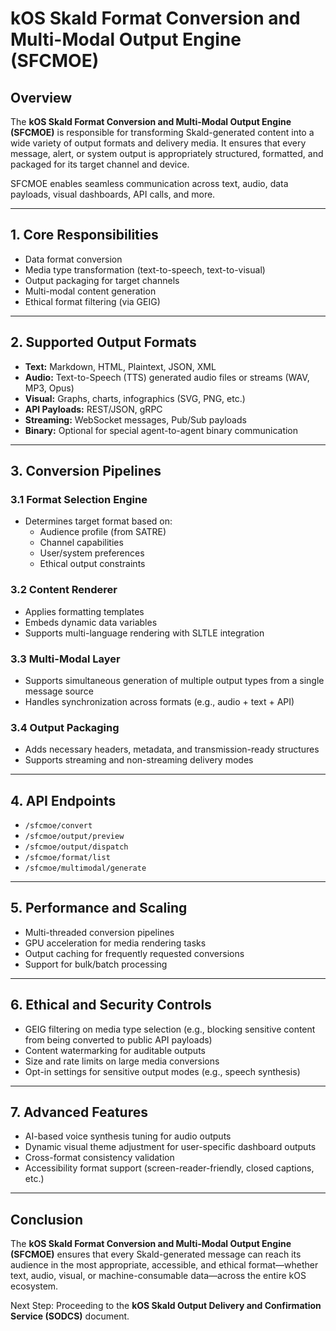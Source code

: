 # kOS Skald Format Conversion and Multi-Modal Output Engine (SFCMOE)

## Overview
The **kOS Skald Format Conversion and Multi-Modal Output Engine (SFCMOE)** is responsible for transforming Skald-generated content into a wide variety of output formats and delivery media. It ensures that every message, alert, or system output is appropriately structured, formatted, and packaged for its target channel and device.

SFCMOE enables seamless communication across text, audio, data payloads, visual dashboards, API calls, and more.

---

## 1. Core Responsibilities

- Data format conversion
- Media type transformation (text-to-speech, text-to-visual)
- Output packaging for target channels
- Multi-modal content generation
- Ethical format filtering (via GEIG)

---

## 2. Supported Output Formats

- **Text:** Markdown, HTML, Plaintext, JSON, XML
- **Audio:** Text-to-Speech (TTS) generated audio files or streams (WAV, MP3, Opus)
- **Visual:** Graphs, charts, infographics (SVG, PNG, etc.)
- **API Payloads:** REST/JSON, gRPC
- **Streaming:** WebSocket messages, Pub/Sub payloads
- **Binary:** Optional for special agent-to-agent binary communication

---

## 3. Conversion Pipelines

### 3.1 Format Selection Engine
- Determines target format based on:
  - Audience profile (from SATRE)
  - Channel capabilities
  - User/system preferences
  - Ethical output constraints

### 3.2 Content Renderer
- Applies formatting templates
- Embeds dynamic data variables
- Supports multi-language rendering with SLTLE integration

### 3.3 Multi-Modal Layer
- Supports simultaneous generation of multiple output types from a single message source
- Handles synchronization across formats (e.g., audio + text + API)

### 3.4 Output Packaging
- Adds necessary headers, metadata, and transmission-ready structures
- Supports streaming and non-streaming delivery modes

---

## 4. API Endpoints

- `/sfcmoe/convert`
- `/sfcmoe/output/preview`
- `/sfcmoe/output/dispatch`
- `/sfcmoe/format/list`
- `/sfcmoe/multimodal/generate`

---

## 5. Performance and Scaling

- Multi-threaded conversion pipelines
- GPU acceleration for media rendering tasks
- Output caching for frequently requested conversions
- Support for bulk/batch processing

---

## 6. Ethical and Security Controls

- GEIG filtering on media type selection (e.g., blocking sensitive content from being converted to public API payloads)
- Content watermarking for auditable outputs
- Size and rate limits on large media conversions
- Opt-in settings for sensitive output modes (e.g., speech synthesis)

---

## 7. Advanced Features

- AI-based voice synthesis tuning for audio outputs
- Dynamic visual theme adjustment for user-specific dashboard outputs
- Cross-format consistency validation
- Accessibility format support (screen-reader-friendly, closed captions, etc.)

---

## Conclusion
The **kOS Skald Format Conversion and Multi-Modal Output Engine (SFCMOE)** ensures that every Skald-generated message can reach its audience in the most appropriate, accessible, and ethical format—whether text, audio, visual, or machine-consumable data—across the entire kOS ecosystem.

Next Step: Proceeding to the **kOS Skald Output Delivery and Confirmation Service (SODCS)** document.

